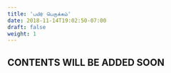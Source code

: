 ```yaml
---
title: 'பயிர் பெருக்கம்'
date: 2018-11-14T19:02:50-07:00
draft: false
weight: 1
---
```


## CONTENTS WILL BE ADDED SOON